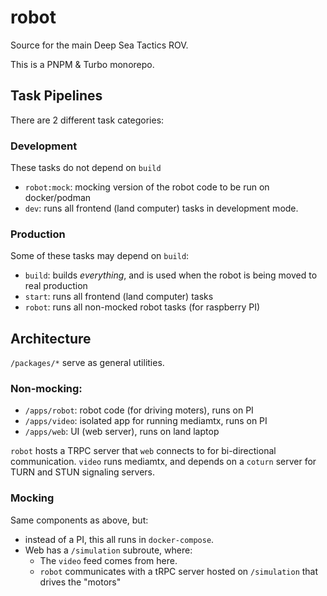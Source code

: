 # robot

Source for the main Deep Sea Tactics ROV.

This is a PNPM & Turbo monorepo.

## Task Pipelines

There are 2 different task categories:

### Development

These tasks do not depend on `build`

- `robot:mock`: mocking version of the robot code to be run on docker/podman
- `dev`: runs all frontend (land computer) tasks in development mode.

### Production

Some of these tasks may depend on `build`:

- `build`: builds *everything*, and is used when the robot is being moved to real production
- `start`: runs all frontend (land computer) tasks
- `robot`: runs all non-mocked robot tasks (for raspberry PI)

## Architecture

`/packages/*` serve as general utilities.

### Non-mocking:

- `/apps/robot`: robot code (for driving moters), runs on PI
- `/apps/video`: isolated app for running mediamtx, runs on PI
- `/apps/web`: UI (web server), runs on land laptop

`robot` hosts a TRPC server that `web` connects to for bi-directional communication. `video` runs mediamtx, and depends on a `coturn` server for TURN and STUN signaling servers.

### Mocking

Same components as above, but:
- instead of a PI, this all runs in `docker-compose`.
- Web has a `/simulation` subroute, where:
    - The `video` feed comes from here.
    - `robot` communicates with a tRPC server hosted on `/simulation` that drives the "motors"
